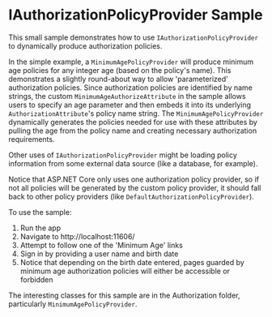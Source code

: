 IAuthorizationPolicyProvider Sample
===================================

This small sample demonstrates how to use `IAuthorizationPolicyProvider` to 
dynamically produce authorization policies.

In the simple example, a `MinimumAgePolicyProvider` will produce minimum age 
policies for any integer age (based on the policy's 
name). This demonstrates a slightly round-about way to allow 'parameterized' 
authorization policies. Since authorization policies are identified by 
name strings, the custom `MinimumAgeAuthorizeAttribute` in the sample 
allows users to specify an age parameter and then embeds it into its 
underlying `AuthorizationAttribute`'s policy name string. The 
`MinimumAgePolicyProvider` dynamically generates the policies needed for use 
with these attributes by pulling the age from the policy name and creating 
necessary authorization requirements.

Other uses of `IAuthorizationPolicyProvider` might be loading policy 
information from some external data source (like a database, for example).

Notice that ASP.NET Core only uses one authorization policy provider, so 
if not all policies will be generated by the custom policy provider, it 
should fall back to other policy providers (like `DefaultAuthorizationPolicyProvider`).

To use the sample:

1. Run the app
2. Navigate to http://localhost:11606/
3. Attempt to follow one of the 'Minimum Age' links
4. Sign in by providing a user name and birth date
5. Notice that depending on the birth date entered, pages guarded by minimum age authorization policies will either be accessible or forbidden

The interesting classes for this sample are in the Authorization folder, 
particularly `MinimumAgePolicyProvider`.